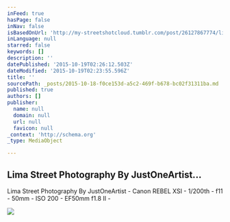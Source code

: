 ```yaml
---
inFeed: true
hasPage: false
inNav: false
isBasedOnUrl: 'http://my-streetshotcloud.tumblr.com/post/26127867774/lima-street-photography-by-justoneartist'
inLanguage: null
starred: false
keywords: []
description: ''
datePublished: '2015-10-19T02:26:12.503Z'
dateModified: '2015-10-19T02:23:55.596Z'
title: ''
sourcePath: _posts/2015-10-18-f0ce153d-a5c2-469f-b678-bc02f31311ba.md
published: true
authors: []
publisher:
  name: null
  domain: null
  url: null
  favicon: null
_context: 'http://schema.org'
_type: MediaObject

---
```

<article style=""><h1>Lima Street Photography By JustOneArtist...</h1><p>Lima Street Photography By JustOneArtist - Canon REBEL XSI - 1/200th - f11 - 50mm - ISO 200 - EF50mm f1.8 II -</p><img src="http://41.media.tumblr.com/tumblr_m6d8afynRU1rzlmeco1_500.jpg" /></article>